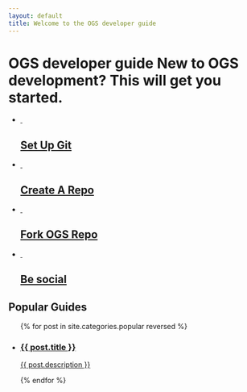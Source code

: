 ```yaml
---
layout: default
title: Welcome to the OGS developer guide
---
```


<div class="bootcamp-help">
  <h1>OGS developer guide <span>New to OGS development? This will get you started.</span>
  </h1>
  <div class="bootcamp-body">
  <ul>
    <li class="setup">
      <a href="/devguide/set-up-git-redirect">
        <div class="image">&nbsp;</div>
        <div class="desc">
          <h2>Set Up Git</h2>
        </div>
      </a>
    </li>
    <li class="create-a-repo">
      <a href="/devguide/create-a-repo">
        <div class="image">&nbsp;</div>
        <div class="desc">
          <h2>Create A Repo</h2>
        </div>
      </a>
    </li>
    <li class="fork-a-repo">
      <a href="/devguide/fork-a-repo">
        <div class="image">&nbsp;</div>
        <div class="desc">
          <h2>Fork OGS Repo</h2>
        </div>
      </a>
    </li>
    <li class="be-social">
      <a href="/devguide/be-social">
        <div class="image">&nbsp;</div>
        <div class="desc">
          <h2>Be social</h2>
        </div>
      </a>
    </li>
  </ul>
  </div> <!-- /bootcamp-body -->
</div>

<div class="list-module">
  <h2>Popular Guides</h2>
  <div class="list-body">
    <ul>
      {% for post in site.categories.popular reversed %}
        <li>
          <a href="/devguide{{ post.url }}" id="{{ cat }}">
            <h3>{{ post.title }}</h3>
            <p>{{ post.description }}</p>
          </a>
        </li>
      {% endfor %}
    </ul>
  </div>
</div>
